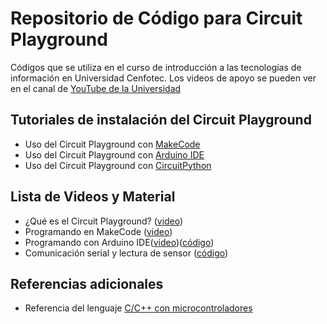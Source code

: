 # Repositorio de Código para Circuit Playground

Códigos que se utiliza en el curso de introducción a las tecnologías de información en Universidad Cenfotec. Los videos de apoyo se pueden ver en el canal de [YouTube de la Universidad](https://www.youtube.com/c/universidadcenfotec/)

## Tutoriales de instalación del Circuit Playground
- Uso del Circuit Playground con [MakeCode](https://learn.adafruit.com/adafruit-circuit-playground-express/makecode)
- Uso del Circuit Playground con [Arduino IDE](https://learn.adafruit.com/adafruit-circuit-playground-express/arduino) 
- Uso del Circuit Playground con [CircuitPython](https://learn.adafruit.com/adafruit-circuit-playground-express/circuitpython-quickstart)

## Lista de Videos y Material
- ¿Qué es el Circuit Playground? ([video](https://youtu.be/919oLCGz7Pk))
- Programando en MakeCode ([video](https://youtu.be/IQ_dFPTT0GE))
- Programando con Arduino IDE([video](https://youtu.be/0VlrpHyZfbg))([código](https://github.com/Universidad-Cenfotec/CircuitPlaygroundCode/blob/main/CP_PrimerCodigo.ino))
- Comunicación serial y lectura de sensor ([código](https://github.com/Universidad-Cenfotec/CircuitPlaygroundCode/blob/main/Ejemplo_Serial_SensorLuz.ino))

## Referencias adicionales
- Referencia del lenguaje [C/C++ con microcontroladores](https://www.arduino.cc/reference/en/)

